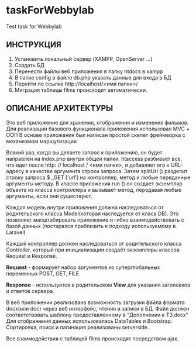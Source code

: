 # taskForWebbylab
Test task for Webbylab

<h2>ИНСТРУКЦИЯ</h2>

1. Установить локальный сервер (XAMPP, OpenServer ...)
2. Создать БД
3. Перенести файлы веб приложения в папку htdocs в xampp
4. В папке config в файле db.php указать данные для входа в БД
5. Перейти по ссылке http://localhost/<имя папки>/
6. Миграция таблицы films происходит автоматически.

<h2>ОПИСАНИЕ АРХИТЕКТУРЫ</h2>

Это веб приложение для хранения, отображения и изменения фильмов.
Для реализации базового функционала приложения использовал MVC + ООП
В основе приложения был написан простой скелет фреймворка с механизмом маршутизации

Всякий раз, когда вы делаете запрос к приложению, он будет направлен на index.php внутри общей папки.
htaccess разбивает все, что идет после http: // localhost / <имя папки>, и добавляет его к URL-адресу в качестве аргумента строки запроса. 
Затем splitUrl () разделит строку запроса $ _GET ['url'] на контроллер, метод и любые переданные аргументы методу.
В классе приложения run () он создает экземпляр объекта из класса контроллера и вызывает метод, передавая любые аргументы, если они существуют.

Каждая модель внутри приложения должна наследоваться от родительского класса Model(которая наследуется от класа DB). 
Это позволяет масштабировать приложение и гибко взаимодействовать с базой данных (постарался приблизить к подходу используемому в Laravel)

Каждый контроллер должен наследоваться от родительского класса Controller, который при инициализации создаёт экземпляры классов Request и Response.

<b>Request</b> - формирует набор аргументов из суперглобальных переменных POST, GET, FILE

<b>Response</b> - используется в родительском <b>View</b> для указания заголовков и ответов сервера. 

В веб приложении реализована возможность загрузки файла формата docx(или doc) через веб интерфейс, чтения и записи в БД. Файл должен соответствовать шаблону предоставленному в "Дополнении к ТЗ.docx"
Для отображения данных использовалась DataTables и Bootstrap. Сортировка, поиск и пагинация реализованы serverside.

Все взаимодействия с таблицей films происходят посредством ajax.
